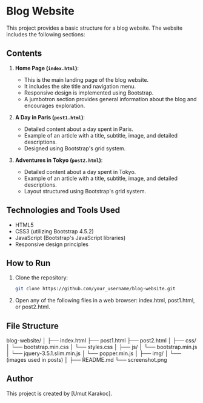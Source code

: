 # Blog Website

This project provides a basic structure for a blog website. The website includes the following sections:

## Contents

1. **Home Page (`index.html`)**:
   - This is the main landing page of the blog website.
   - It includes the site title and navigation menu.
   - Responsive design is implemented using Bootstrap.
   - A jumbotron section provides general information about the blog and encourages exploration.

2. **A Day in Paris (`post1.html`)**:
   - Detailed content about a day spent in Paris.
   - Example of an article with a title, subtitle, image, and detailed descriptions.
   - Designed using Bootstrap's grid system.

3. **Adventures in Tokyo (`post2.html`)**:
   - Detailed content about a day spent in Tokyo.
   - Example of an article with a title, subtitle, image, and detailed descriptions.
   - Layout structured using Bootstrap's grid system.

## Technologies and Tools Used

- HTML5
- CSS3 (utilizing Bootstrap 4.5.2)
- JavaScript (Bootstrap's JavaScript libraries)
- Responsive design principles

## How to Run

1. Clone the repository:
   ```bash
   git clone https://github.com/your_username/blog-website.git
2. Open any of the following files in a web browser: index.html, post1.html, or post2.html.

## File Structure
blog-website/
│
├── index.html
├── post1.html
├── post2.html
│
├── css/
│   └── bootstrap.min.css
│   └── styles.css
│
├── js/
│   └── bootstrap.min.js
│   └── jquery-3.5.1.slim.min.js
│   └── popper.min.js
│
├── img/
│   └── (images used in posts)
│
├── README.md
└── screenshot.png

## Author

This project is created by [Umut Karakoc].
